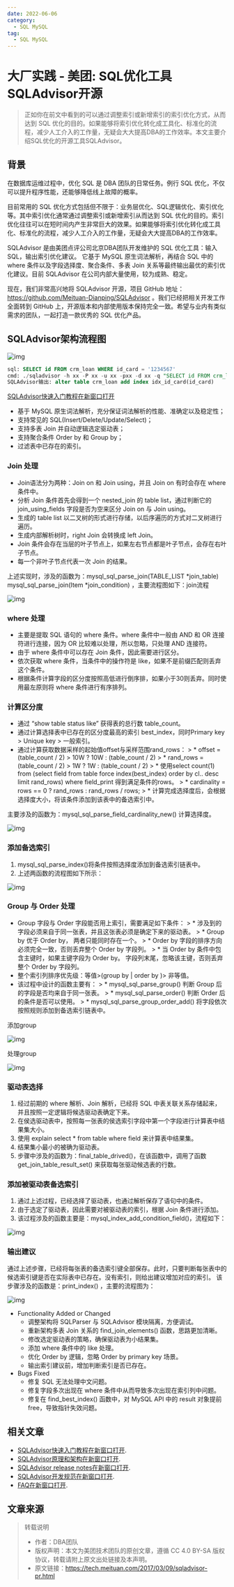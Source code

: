 ```yaml
---
date: 2022-06-06
category:
  - SQL MySQL
tag:
  - SQL MySQL
---
```

# 大厂实践 - 美团: SQL优化工具SQLAdvisor开源 

> 正如你在前文中看到的可以通过调整索引或新增索引的索引优化方式，从而达到 SQL 优化的目的。如果能够将索引优化转化成工具化、标准化的流程，减少人工介入的工作量，无疑会大大提高DBA的工作效率。本文主要介绍SQL优化的开源工具SQLAdvisor。

## 背景

在数据库运维过程中，优化 SQL 是 DBA 团队的日常任务。例行 SQL 优化，不仅可以提升程序性能，还能够降低线上故障的概率。

目前常用的 SQL 优化方式包括但不限于：业务层优化、SQL逻辑优化、索引优化等。其中索引优化通常通过调整索引或新增索引从而达到 SQL 优化的目的。索引优化往往可以在短时间内产生非常巨大的效果。如果能够将索引优化转化成工具化、标准化的流程，减少人工介入的工作量，无疑会大大提高DBA的工作效率。

SQLAdvisor 是由美团点评公司北京DBA团队开发维护的 SQL 优化工具：输入SQL，输出索引优化建议。 它基于 MySQL 原生词法解析，再结合 SQL 中的 where 条件以及字段选择度、聚合条件、多表 Join 关系等最终输出最优的索引优化建议。目前 SQLAdvisor 在公司内部大量使用，较为成熟、稳定。

现在，我们非常高兴地将 SQLAdvisor 开源，项目 GitHub 地址：https://github.com/Meituan-Dianping/SQLAdvisor 。我们已经把相关开发工作全面转到 GitHub 上，开源版本和内部使用版本保持完全一致。希望与业内有类似需求的团队，一起打造一款优秀的 SQL 优化产品。

## SQLAdvisor架构流程图

![img](https://www.pdai.tech/images/db/mysql/db-mysql-mt-advisor-1.jpeg)

```sql
sql: SELECT id FROM crm_loan WHERE id_card = '1234567'
cmd: ./sqladvisor -h xx -P xx -u xx -pxx -d xx -q "SELECT id FROM crm_loan WHERE id_card = '1234567'"
SQLAdvisor输出: alter table crm_loan add index idx_id_card(id_card)   
```

[SQLAdvisor快速入门教程在新窗口打开](https://github.com/Meituan-Dianping/SQLAdvisor/blob/master/doc/QUICK_START.md)

- 基于 MySQL 原生词法解析，充分保证词法解析的性能、准确定以及稳定性；
- 支持常见的 SQL(Insert/Delete/Update/Select)；
- 支持多表 Join 并自动逻辑选定驱动表；
- 支持聚合条件 Order by 和 Group by；
- 过滤表中已存在的索引。

### Join 处理

- Join语法分为两种：Join on 和 Join using，并且 Join on 有时会存在 where 条件中。
- 分析 Join 条件首先会得到一个 nested_join 的 table list，通过判断它的 join_using_fields 字段是否为空来区分 Join on 与 Join using。
- 生成的 table list 以二叉树的形式进行存储，以后序遍历的方式对二叉树进行遍历。
- 生成内部解析树时，right Join 会转换成 left Join。
- Join 条件会存在当层的叶子节点上，如果左右节点都是叶子节点，会存在右叶子节点。
- 每一个非叶子节点代表一次 Join 的结果。

上述实现时，涉及的函数为：mysql_sql_parse_join(TABLE_LIST *join_table) mysql_sql_parse_join(Item *join_condition) ，主要流程图如下：join流程

![img](https://www.pdai.tech/images/db/mysql/db-mysql-mt-advisor-2.jpeg)

### where 处理

- 主要是提取 SQL 语句的 where 条件。where 条件中一般由 AND 和 OR 连接符进行连接，因为 OR 比较难以处理，所以忽略，只处理 AND 连接符。
- 由于 where 条件中可以存在 Join 条件，因此需要进行区分。
- 依次获取 where 条件，当条件中的操作符是 like，如果不是前缀匹配则丢弃这个条件。
- 根据条件计算字段的区分度按照高低进行倒序排，如果小于30则丢弃。同时使用最左原则将 where 条件进行有序排列。

### 计算区分度

- 通过 “show table status like” 获得表的总行数 table_count。
- 通过计算选择表中已存在的区分度最高的索引 best_index，同时Primary key > Unique key > 一般索引。
- 通过计算获取数据采样的起始值offset与采样范围rand_rows： > * offset = (table_count / 2) > 10W ? 10W : (table_count / 2) > * rand_rows =(table_count / 2) > 1W ? 1W : (table_count / 2) > * 使用select count(1) from (select field from table force index(best_index) order by cl.. desc limit rand_rows) where field_print 得到满足条件的rows。 > * cardinality = rows == 0 ? rand_rows : rand_rows / rows; > * 计算完成选择度后，会根据选择度大小，将该条件添加到该表中的备选索引中。

主要涉及的函数为：mysql_sql_parse_field_cardinality_new() 计算选择度。

![img](https://www.pdai.tech/images/db/mysql/db-mysql-mt-advisor-3.jpeg)

### 添加备选索引

1. mysql_sql_parse_index()将条件按照选择度添加到备选索引链表中。
2. 上述两函数的流程图如下所示：

![img](https://www.pdai.tech/images/db/mysql/db-mysql-mt-advisor-4.png)

### Group 与 Order 处理

- Group 字段与 Order 字段能否用上索引，需要满足如下条件： > * 涉及到的字段必须来自于同一张表，并且这张表必须是确定下来的驱动表。 > * Group by 优于 Order by， 两者只能同时存在一个。 > * Order by 字段的排序方向必须完全一致，否则丢弃整个 Order by 字段列。 > * 当 Order by 条件中包含主键时，如果主键字段为 Order by。 字段列末尾，忽略该主键，否则丢弃整个 Order by 字段列。
- 整个索引列排序优先级：等值>(group by | order by )> 非等值。
- 该过程中设计的函数主要有： > * mysql_sql_parse_group() 判断 Group 后的字段是否均来自于同一张表。 > * mysql_sql_parse_order() 判断 Order 后的条件是否可以使用。 > * mysql_sql_parse_group_order_add() 将字段依次按照规则添加到备选索引链表中。

添加group

![img](https://www.pdai.tech/images/db/mysql/db-mysql-mt-advisor-5.jpeg)

处理group

![img](https://www.pdai.tech/images/db/mysql/db-mysql-mt-advisor-6.jpeg)

### 驱动表选择

1. 经过前期的 where 解析、Join 解析，已经将 SQL 中表关联关系存储起来，并且按照一定逻辑将候选驱动表确定下来。
2. 在侯选驱动表中，按照每一张表的侯选索引字段中第一个字段进行计算表中结果集大小。
3. 使用 explain select * from table where field 来计算表中结果集。
4. 结果集小最小的被确为驱动表。
5. 步骤中涉及的函数为：final_table_drived()，在该函数中，调用了函数 get_join_table_result_set() 来获取每张驱动候选表的行数。

### 添加被驱动表备选索引

1. 通过上述过程，已经选择了驱动表，也通过解析保存了语句中的条件。
2. 由于选定了驱动表，因此需要对被驱动表的索引，根据 Join 条件进行添加。
3. 该过程涉及的函数主要是：mysql_index_add_condition_field()，流程如下：

![img](https://www.pdai.tech/images/db/mysql/db-mysql-mt-advisor-7.png)

### 输出建议

通过上述步骤，已经将每张表的备选索引键全部保存。此时，只要判断每张表中的候选索引键是否在实际表中已存在。没有索引，则给出建议增加对应的索引。 该步骤涉及的函数是：print_index() ，主要的流程图为：

![img](https://www.pdai.tech/images/db/mysql/db-mysql-mt-advisor-8.png)

- Functionality Added or Changed
  - 调整架构将 SQLParser 与 SQLAdvisor 模块隔离，方便调试。
  - 重新架构多表 Join 关系的 find_join_elements() 函数，思路更加清晰。
  - 修改选定驱动表的策略，确保驱动表为小结果集。
  - 添加 where 条件中的 like 处理。
  - 优化 Order by 逻辑，忽略 Order by primary key 场景。
  - 输出索引建议前，增加判断索引是否已存在。
- Bugs Fixed
  - 修复 SQL 无法处理中文问题。
  - 修复字段多次出现在 where 条件中从而导致多次出现在索引列中问题。
  - 修复在 find_best_index() 函数中，对 MySQL API 中的 result 对象提前 free，导致指针失效问题。

## 相关文章

- [SQLAdvisor快速入门教程在新窗口打开](https://github.com/Meituan-Dianping/SQLAdvisor/blob/master/doc/QUICK_START.md).
- [SQLAdvisor原理和架构在新窗口打开](https://github.com/Meituan-Dianping/SQLAdvisor/blob/master/doc/THEORY_PRACTICES.md).
- [SQLAdvisor release notes在新窗口打开](https://github.com/Meituan-Dianping/SQLAdvisor/blob/master/doc/RELEASE_NOTES.md).
- [SQLAdvisor开发规范在新窗口打开](https://github.com/Meituan-Dianping/SQLAdvisor/blob/master/doc/DEVELOPMENT_NORM.md).
- [FAQ在新窗口打开](https://github.com/Meituan-Dianping/SQLAdvisor/blob/master/doc/FAQ.md).

## 文章来源

> 转载说明
>
> * 作者：DBA团队
> * 版权声明：本文为美团技术团队的原创文章，遵循 CC 4.0 BY-SA 版权协议，转载请附上原文出处链接及本声明。
> * 原文链接：https://tech.meituan.com/2017/03/09/sqladvisor-pr.html